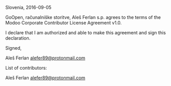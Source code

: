 Slovenia, 2016-09-05

GoOpen, računalniške storitve, Aleš Ferlan s.p. agrees to the terms of the
Modoo Corporate Contributor License Agreement v1.0.

I declare that I am authorized and able to make this agreement and sign this
declaration.

Signed,

Aleš Ferlan alefer89@protonmail.com

List of contributors:

Aleš Ferlan alefer89@protonmail.com
